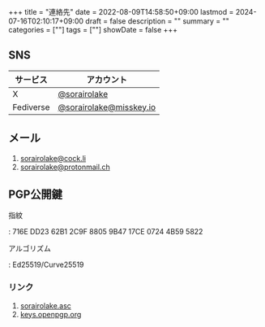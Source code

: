 +++
title = "連絡先"
date = 2022-08-09T14:58:50+09:00
lastmod = 2024-07-16T02:10:17+09:00
draft = false
description = ""
summary = ""
categories = [""]
tags = [""]
showDate = false
+++

## SNS

| サービス  | アカウント                                                 |
| --------- | ---------------------------------------------------------- |
| X         | [@sorairolake](https://x.com/sorairolake)                  |
| Fediverse | [@sorairolake@misskey.io](https://misskey.io/@sorairolake) |

## メール

1. <sorairolake@cock.li>
2. <sorairolake@protonmail.ch>

## PGP公開鍵

指紋

: 716E DD23 62B1 2C9F 8805 9B47 17CE 0724 4B59 5822

アルゴリズム

: Ed25519/Curve25519

### リンク

1. [sorairolake.asc](sorairolake.asc)
2. [keys.openpgp.org](https://keys.openpgp.org/search?q=716EDD2362B12C9F88059B4717CE07244B595822)
